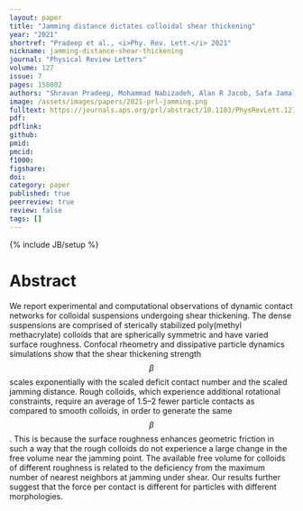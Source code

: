 ```yaml
---
layout: paper
title: "Jamming distance dictates colloidal shear thickening"
year: "2021"
shortref: "Pradeep et al., <i>Phy. Rev. Lett.</i> 2021"
nickname: jamming-distance-shear-thickening
journal: "Physical Review Letters"
volume: 127
issue: 7
pages: 158002
authors: "Shravan Pradeep, Mohammad Nabizadeh, Alan R Jacob, Safa Jamali, Lilian C Hsiao"
image: /assets/images/papers/2021-prl-jamming.png
fulltext: https://journals.aps.org/prl/abstract/10.1103/PhysRevLett.127.158002
pdf: 
pdflink: 
github: 
pmid: 
pmcid: 
f1000: 
figshare: 
doi: 
category: paper
published: true
peerreview: true
review: false
tags: []
---
```

{% include JB/setup %}

# Abstract 

We report experimental and computational observations of dynamic contact networks for colloidal
suspensions undergoing shear thickening. The dense suspensions are comprised of sterically stabilized poly(methyl methacrylate) colloids that are spherically symmetric and have varied surface roughness. Confocal rheometry and dissipative particle dynamics simulations show that the shear thickening strength $$\beta$$ scales exponentially with the scaled deficit contact number and the scaled jamming distance. Rough colloids, which experience additional rotational constraints, require an average of 1.5–2 fewer particle contacts as compared to smooth colloids, in order to generate the same $$\beta$$. This is because the surface roughness enhances geometric friction in such a way that the rough colloids do not experience a large change in the free volume near the jamming point. The available free volume for colloids of different roughness is related to the deficiency from the maximum number of nearest neighbors at jamming under shear. Our results further suggest that the force per contact is different for particles with different morphologies.